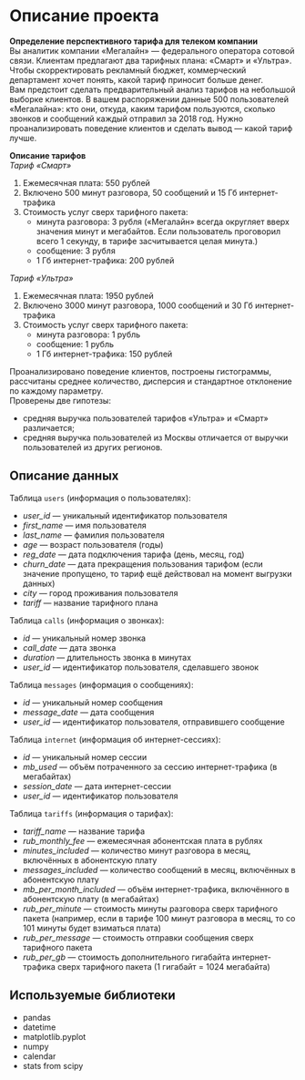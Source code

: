 # **Описание проекта**
**Определение перспективного тарифа для телеком компании**  
Вы аналитик компании «Мегалайн» — федерального оператора сотовой связи. Клиентам предлагают два тарифных плана: «Смарт» и «Ультра». Чтобы скорректировать рекламный бюджет, коммерческий департамент хочет понять, какой тариф приносит больше денег.  
Вам предстоит сделать предварительный анализ тарифов на небольшой выборке клиентов. В вашем распоряжении данные 500 пользователей «Мегалайна»: кто они, откуда, каким тарифом пользуются, сколько звонков и сообщений каждый отправил за 2018 год. Нужно проанализировать поведение клиентов и сделать вывод — какой тариф лучше.  

**Описание тарифов**  
_Тариф «Смарт»_
1. Ежемесячная плата: 550 рублей
2. Включено 500 минут разговора, 50 сообщений и 15 Гб интернет-трафика
3. Стоимость услуг сверх тарифного пакета:
    - минута разговора: 3 рубля («Мегалайн» всегда округляет вверх значения минут и мегабайтов. Если пользователь проговорил всего 1 секунду, в тарифе засчитывается целая минута.)
    - сообщение: 3 рубля
    - 1 Гб интернет-трафика: 200 рублей

_Тариф «Ультра»_
1. Ежемесячная плата: 1950 рублей
2. Включено 3000 минут разговора, 1000 сообщений и 30 Гб интернет-трафика
3. Стоимость услуг сверх тарифного пакета:
    - минута разговора: 1 рубль
    - сообщение: 1 рубль
    - 1 Гб интернет-трафика: 150 рублей

Проанализировано поведение клиентов, построены гистограммы, рассчитаны среднее количество, дисперсия и стандартное отклонение по каждому параметру.  
Проверены две гипотезы:
- средняя выручка пользователей тарифов «Ультра» и «Смарт» различается;
- средняя выручка пользователей из Москвы отличается от выручки пользователей из других регионов.

## Описание данных
Таблица `users` (информация о пользователях):
- *user_id* — уникальный идентификатор пользователя
- *first_name* — имя пользователя
- *last_name* — фамилия пользователя
- *age* — возраст пользователя (годы)
- *reg_date* — дата подключения тарифа (день, месяц, год)
- *churn_date* — дата прекращения пользования тарифом (если значение пропущено, то тариф ещё действовал на момент выгрузки данных)
- *city* — город проживания пользователя
- *tariff* — название тарифного плана

Таблица `calls` (информация о звонках):
- *id* — уникальный номер звонка
- *call_date* — дата звонка
- *duration* — длительность звонка в минутах
- *user_id* — идентификатор пользователя, сделавшего звонок

Таблица `messages` (информация о сообщениях):
- *id* — уникальный номер сообщения
- *message_date* — дата сообщения
- *user_id* — идентификатор пользователя, отправившего сообщение

Таблица `internet` (информация об интернет-сессиях):
- *id* — уникальный номер сессии
- *mb_used* — объём потраченного за сессию интернет-трафика (в мегабайтах)
- *session_date* — дата интернет-сессии
- *user_id* — идентификатор пользователя

Таблица `tariffs` (информация о тарифах):
- *tariff_name* — название тарифа
- *rub_monthly_fee* — ежемесячная абонентская плата в рублях
- *minutes_included* — количество минут разговора в месяц, включённых в абонентскую плату
- *messages_included* — количество сообщений в месяц, включённых в абонентскую плату
- *mb_per_month_included* — объём интернет-трафика, включённого в абонентскую плату (в мегабайтах)
- *rub_per_minute* — стоимость минуты разговора сверх тарифного пакета (например, если в тарифе 100 минут разговора в месяц, то со 101 минуты будет взиматься плата)
- *rub_per_message* — стоимость отправки сообщения сверх тарифного пакета
- *rub_per_gb* — стоимость дополнительного гигабайта интернет-трафика сверх тарифного пакета (1 гигабайт = 1024 мегабайта)

## Используемые библиотеки
- pandas
- datetime
- matplotlib.pyplot
- numpy
- calendar
- stats from scipy